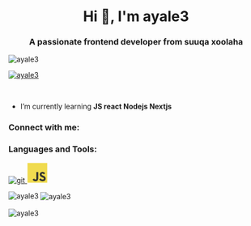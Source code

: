 <h1 align="center">Hi 👋, I'm ayale3</h1>
<h3 align="center">A passionate frontend developer from suuqa xoolaha</h3>

<p align="left"> <img src="https://komarev.com/ghpvc/?username=ayale3&label=Profile%20views&color=0e75b6&style=flat" alt="ayale3" /> </p>

<p align="left"> <a href="https://github.com/ryo-ma/github-profile-trophy"><img src="https://github-profile-trophy.vercel.app/?username=ayale3" alt="ayale3" /></a> </p>

<p align="left"> <a href="https://twitter.com/" target="blank"><img src="https://img.shields.io/twitter/follow/?logo=twitter&style=for-the-badge" alt="" /></a> </p>

- I’m currently learning **JS react Nodejs Nextjs**

<h3 align="left">Connect with me:</h3>
<p align="left">
</p>

<h3 align="left">Languages and Tools:</h3>
<p align="left"> <a href="https://git-scm.com/" target="_blank" rel="noreferrer"> <img src="https://www.vectorlogo.zone/logos/git-scm/git-scm-icon.svg" alt="git" width="40" height="40"/> </a> <a href="https://developer.mozilla.org/en-US/docs/Web/JavaScript" target="_blank" rel="noreferrer"> <img src="https://raw.githubusercontent.com/devicons/devicon/master/icons/javascript/javascript-original.svg" alt="javascript" width="40" height="40"/> </a> </p>

<p><img align="left" src="https://github-readme-stats.vercel.app/api/top-langs?username=ayale3&show_icons=true&locale=en&layout=compact" alt="ayale3" /></p>

<p>&nbsp;<img align="center" src="https://github-readme-stats.vercel.app/api?username=ayale3&show_icons=true&locale=en" alt="ayale3" /></p>

<p><img align="center" src="https://github-readme-streak-stats.herokuapp.com/?user=ayale3&" alt="ayale3" /></p>
